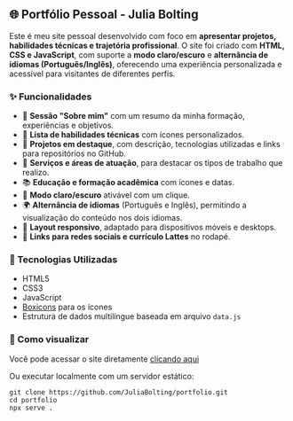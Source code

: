 <section id="portfolio-description">
  <h2>🌐 Portfólio Pessoal - Julia Bolting</h2>
  <p>Este é meu site pessoal desenvolvido com foco em <strong>apresentar projetos, habilidades técnicas e trajetória profissional</strong>. O site foi criado com <strong>HTML, CSS e JavaScript</strong>, com suporte a <strong>modo claro/escuro</strong> e <strong>alternância de idiomas (Português/Inglês)</strong>, oferecendo uma experiência personalizada e acessível para visitantes de diferentes perfis.</p>

  <h3>✨ Funcionalidades</h3>
  <ul>
    <li>📄 <strong>Sessão "Sobre mim"</strong> com um resumo da minha formação, experiências e objetivos.</li>
    <li>🧠 <strong>Lista de habilidades técnicas</strong> com ícones personalizados.</li>
    <li>💼 <strong>Projetos em destaque</strong>, com descrição, tecnologias utilizadas e links para repositórios no GitHub.</li>
    <li>🧰 <strong>Serviços e áreas de atuação</strong>, para destacar os tipos de trabalho que realizo.</li>
    <li>📚 <strong>Educação e formação acadêmica</strong> com ícones e datas.</li>
    <li>🌙 <strong>Modo claro/escuro</strong> ativável com um clique.</li>
    <li>🌍 <strong>Alternância de idiomas</strong> (Português e Inglês), permitindo a visualização do conteúdo nos dois idiomas.</li>
    <li>📱 <strong>Layout responsivo</strong>, adaptado para dispositivos móveis e desktops.</li>
    <li>🔗 <strong>Links para redes sociais e currículo Lattes</strong> no rodapé.</li>
  </ul>

  <h3>🔧 Tecnologias Utilizadas</h3>
  <ul>
    <li>HTML5</li>
    <li>CSS3</li>
    <li>JavaScript</li>
    <li><a href="https://boxicons.com/" target="_blank">Boxicons</a> para os ícones</li>
    <li>Estrutura de dados multilíngue baseada em arquivo <code>data.js</code></li>
  </ul>

  <h3>🚀 Como visualizar</h3>
  <p>Você pode acessar o site diretamente <a href="https://juliabolting.github.io/portifolioJuliaBolting/" target="_blank">clicando aqui</a></p>
  <p>Ou executar localmente com um servidor estático:</p>
  <pre><code>git clone https://github.com/JuliaBolting/portfolio.git
cd portfolio
npx serve .
</code></pre>
</section>
